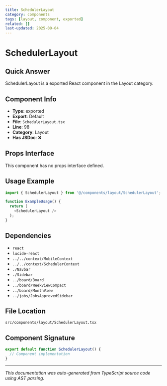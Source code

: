 ```yaml
---
title: SchedulerLayout
category: components
tags: [layout, component, exported]
related: []
last-updated: 2025-09-04
---
```


# SchedulerLayout

## Quick Answer
SchedulerLayout is a exported React component in the Layout category.

## Component Info

- **Type**: exported
- **Export**: Default
- **File**: `SchedulerLayout.tsx`
- **Line**: 98
- **Category**: Layout
- **Has JSDoc**: ❌

## Props Interface

This component has no props interface defined.

## Usage Example

```typescript
import { SchedulerLayout } from '@/components/layout/SchedulerLayout';

function ExampleUsage() {
  return (
    <SchedulerLayout />
  );
}
```

## Dependencies


- `react`
- `lucide-react`
- `../../context/MobileContext`
- `../../context/SchedulerContext`
- `./Navbar`
- `./Sidebar`
- `../board/Board`
- `../board/WeekViewCompact`
- `../board/MonthView`
- `../jobs/JobsApprovedSidebar`


## File Location

`src/components/layout/SchedulerLayout.tsx`

## Component Signature

```typescript
export default function SchedulerLayout() { 
  // Component implementation
}
```

---

*This documentation was auto-generated from TypeScript source code using AST parsing.*